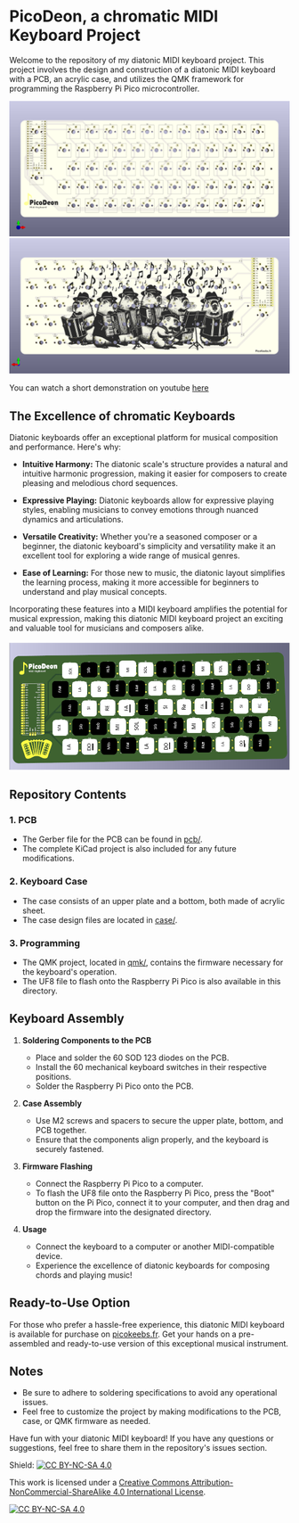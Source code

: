 # PicoDeon, a chromatic MIDI Keyboard Project

Welcome to the repository of my diatonic MIDI keyboard project. This project involves the design and construction of a diatonic MIDI keyboard with a PCB, an acrylic case, and utilizes the QMK framework for programming the Raspberry Pi Pico microcontroller.

<img src="./img/picodeon front.png" alt="Picodeon Front View">
<img src="./img/picodeon back.png" alt="Picodeon Back View">

You can watch a short demonstration on youtube [here](https://youtu.be/MS7t3GJ2ovU) 

## The Excellence of chromatic Keyboards

Diatonic keyboards offer an exceptional platform for musical composition and performance. Here's why:

- **Intuitive Harmony:** The diatonic scale's structure provides a natural and intuitive harmonic progression, making it easier for composers to create pleasing and melodious chord sequences.

- **Expressive Playing:** Diatonic keyboards allow for expressive playing styles, enabling musicians to convey emotions through nuanced dynamics and articulations.

- **Versatile Creativity:** Whether you're a seasoned composer or a beginner, the diatonic keyboard's simplicity and versatility make it an excellent tool for exploring a wide range of musical genres.

- **Ease of Learning:** For those new to music, the diatonic layout simplifies the learning process, making it more accessible for beginners to understand and play musical concepts.

Incorporating these features into a MIDI keyboard amplifies the potential for musical expression, making this diatonic MIDI keyboard project an exciting and valuable tool for musicians and composers alike.

<img src="./img/accordion shemat.png" alt="Accordion Schematic">

## Repository Contents

### 1. PCB
- The Gerber file for the PCB can be found in [pcb/](gherber.zip).
- The complete KiCad project is also included for any future modifications.

### 2. Keyboard Case
- The case consists of an upper plate and a bottom, both made of acrylic sheet.
- The case design files are located in [case/](case.png).

### 3. Programming
- The QMK project, located in [qmk/](./Qmk), contains the firmware necessary for the keyboard's operation.
- The UF8 file to flash onto the Raspberry Pi Pico is also available in this directory.

## Keyboard Assembly

1. **Soldering Components to the PCB**
    - Place and solder the 60 SOD 123 diodes on the PCB.
    - Install the 60 mechanical keyboard switches in their respective positions.
    - Solder the Raspberry Pi Pico onto the PCB.

2. **Case Assembly**
    - Use M2 screws and spacers to secure the upper plate, bottom, and PCB together.
    - Ensure that the components align properly, and the keyboard is securely fastened.

3. **Firmware Flashing**
    - Connect the Raspberry Pi Pico to a computer.
    - To flash the UF8 file onto the Raspberry Pi Pico, press the "Boot" button on the Pi Pico, connect it to your computer, and then drag and drop the firmware into the 
      designated directory.

4. **Usage**
    - Connect the keyboard to a computer or another MIDI-compatible device.
    - Experience the excellence of diatonic keyboards for composing chords and playing music!

## Ready-to-Use Option

For those who prefer a hassle-free experience, this diatonic MIDI keyboard is available for purchase on [picokeebs.fr](https://picokeebs.fr). Get your hands on a pre-assembled and ready-to-use version of this exceptional musical instrument.

## Notes
- Be sure to adhere to soldering specifications to avoid any operational issues.
- Feel free to customize the project by making modifications to the PCB, case, or QMK firmware as needed.

Have fun with your diatonic MIDI keyboard! If you have any questions or suggestions, feel free to share them in the repository's issues section.

Shield: [![CC BY-NC-SA 4.0][cc-by-nc-sa-shield]][cc-by-nc-sa]

This work is licensed under a [Creative Commons Attribution-NonCommercial-ShareAlike 4.0 International License][cc-by-nc-sa].

[![CC BY-NC-SA 4.0][cc-by-nc-sa-image]][cc-by-nc-sa]

[cc-by-nc-sa]: http://creativecommons.org/licenses/by-nc-sa/4.0/
[cc-by-nc-sa-image]: https://licensebuttons.net/l/by-nc-sa/4.0/88x31.png
[cc-by-nc-sa-shield]: https://img.shields.io/badge/License-CC%20BY--NC--SA%204.0-lightgrey.svg

